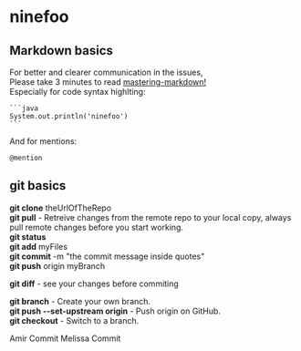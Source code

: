 # ninefoo

## Markdown basics

For better and clearer communication in the issues,  
Please take 3 minutes to read [mastering-markdown!](https://guides.github.com/features/mastering-markdown/)  
Especially for code syntax highlting:

    ```java
    System.out.println('ninefoo')
    ```

And for mentions:

    @mention

## git basics

<p>
<b>git clone</b> theUrlOfTheRepo <br>
<b>git pull</b>  - Retreive changes from the remote repo to your local copy, always pull remote changes before you start working. <br>
<b>git status</b>                 <br> 
<b>git add</b>  myFiles<br>
<b>git commit</b> -m "the commit message inside quotes"<br>
<b>git push</b> origin myBranch <br>

<b>git diff</b> - see your changes before commiting<br>

<b>git branch</b> - Create your own branch.<br>
<b>git push --set-upstream origin</b> - Push origin on GitHub.<br>
<b>git checkout</b> - Switch to a branch.<br>

</p>

Amir Commit
Melissa Commit